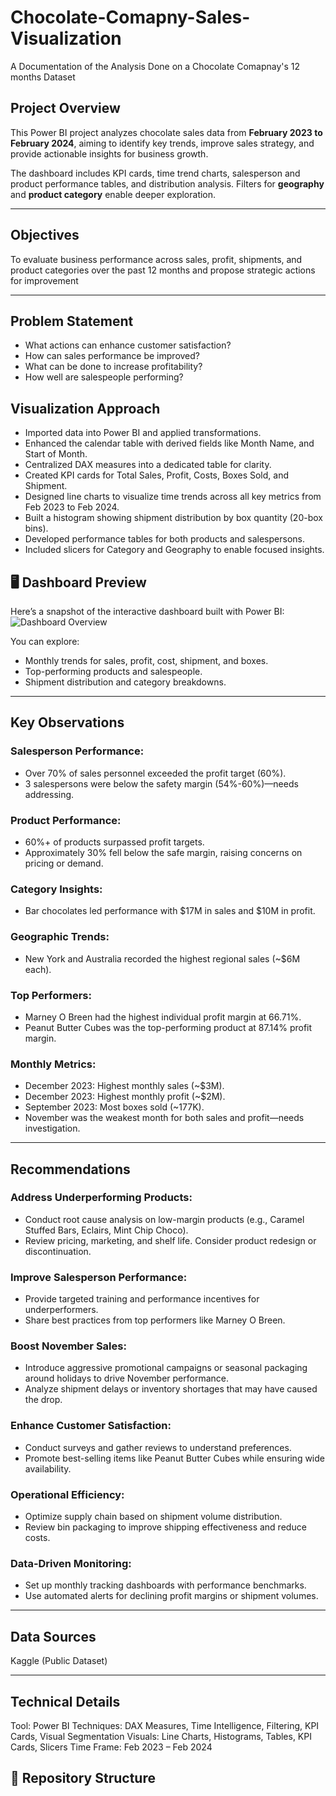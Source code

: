 # Chocolate-Comapny-Sales-Visualization
A Documentation of the Analysis Done on a Chocolate Comapnay's 12 months Dataset

##  Project Overview
This Power BI project analyzes chocolate sales data from **February 2023 to February 2024**, aiming to identify key trends, improve sales strategy, and provide actionable insights for business growth.

The dashboard includes KPI cards, time trend charts, salesperson and product performance tables, and distribution analysis. Filters for **geography** and **product category** enable deeper exploration.

---

##  Objectives

 To evaluate business performance across sales, profit, shipments, and product categories over the past 12 months and propose strategic actions for improvement

---
##  Problem Statement
- What actions can enhance customer satisfaction?
- How can sales performance be improved?
- What can be done to increase profitability?
- How well are salespeople performing?


## Visualization Approach
- Imported data into Power BI and applied transformations.
- Enhanced the calendar table with derived fields like Month Name, and Start of Month.
- Centralized DAX measures into a dedicated table for clarity.
- Created KPI cards for Total Sales, Profit, Costs, Boxes Sold, and Shipment.
- Designed line charts to visualize time trends across all key metrics from Feb 2023 to Feb 2024.
- Built a histogram showing shipment distribution by box quantity (20-box bins).
- Developed performance tables for both products and salespersons.
- Included slicers for Category and Geography to enable focused insights.

## 🖥️ Dashboard Preview

Here’s a snapshot of the interactive dashboard built with Power BI:
![Dashboard Overview](./Screenshot(58).png)


You can explore:
- Monthly trends for sales, profit, cost, shipment, and boxes.
- Top-performing products and salespeople.
- Shipment distribution and category breakdowns.


---

## Key Observations

### Salesperson Performance:
- Over 70% of sales personnel exceeded the profit target (60%).
- 3 salespersons were below the safety margin (54%-60%)—needs addressing.

### Product Performance:
- 60%+ of products surpassed profit targets.
- Approximately 30% fell below the safe margin, raising concerns on pricing or demand.

### Category Insights:
- Bar chocolates led performance with $17M in sales and $10M in profit.

### Geographic Trends:
- New York and Australia recorded the highest regional sales (~$6M each).

### Top Performers:
- Marney O Breen had the highest individual profit margin at 66.71%.
- Peanut Butter Cubes was the top-performing product at 87.14% profit margin.

### Monthly Metrics:
- December 2023: Highest monthly sales (~$3M).
- December 2023: Highest monthly profit (~$2M).
- September 2023: Most boxes sold (~177K).
- November was the weakest month for both sales and profit—needs investigation.

---

## Recommendations
### Address Underperforming Products:
- Conduct root cause analysis on low-margin products (e.g., Caramel Stuffed Bars, Eclairs, Mint Chip Choco).
- Review pricing, marketing, and shelf life. Consider product redesign or discontinuation.

### Improve Salesperson Performance:
- Provide targeted training and performance incentives for underperformers.
- Share best practices from top performers like Marney O Breen.

### Boost November Sales:
- Introduce aggressive promotional campaigns or seasonal packaging around holidays to drive November performance.
- Analyze shipment delays or inventory shortages that may have caused the drop.

### Enhance Customer Satisfaction:
- Conduct surveys and gather reviews to understand preferences.
- Promote best-selling items like Peanut Butter Cubes while ensuring wide availability.

### Operational Efficiency:
- Optimize supply chain based on shipment volume distribution.
- Review bin packaging to improve shipping effectiveness and reduce costs.

### Data-Driven Monitoring:
- Set up monthly tracking dashboards with performance benchmarks.
- Use automated alerts for declining profit margins or shipment volumes.

---

##  Data Sources
Kaggle (Public Dataset)

---

## Technical Details
Tool: Power BI
Techniques: DAX Measures, Time Intelligence, Filtering, KPI Cards, Visual Segmentation
Visuals: Line Charts, Histograms, Tables, KPI Cards, Slicers
Time Frame: Feb 2023 – Feb 2024



## 📁 Repository Structure

